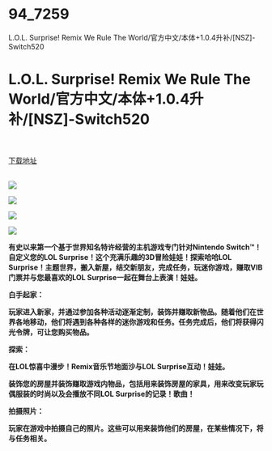 # 94_7259
L.O.L. Surprise! Remix We Rule The World/官方中文/本体+1.0.4升补/[NSZ]-Switch520
# L.O.L. Surprise! Remix We Rule The World/官方中文/本体+1.0.4升补/[NSZ]-Switch520
 <br/></br>
[下载地址](https://www.switch520.cc/article/7259 "下载地址")
<br/></br>

<p><span><strong><img src="https://www.switch520.cc/muke_img/upload_art_editor_20201109-1_a6cdb41bb6db990f36afe0c09ee2adf5.jpg"></strong></span></p>
<p><span><strong><img src="https://www.switch520.cc/muke_img/upload_art_editor_20201109-1_52d3f925d6701dd19a575c0dade6f204.jpg"></strong></span></p>
<p><span><strong><img src="https://www.switch520.cc/muke_img/upload_art_editor_20201109-1_310b69c98b65840c7e30df7faf885ad7.jpg"></strong></span></p>
<p><span><strong><img src="https://www.switch520.cc/muke_img/upload_art_editor_20201109-1_6c209dd8837bb4402d0e8f50d6ab273b.jpg"></strong></span></p>
<p></p>
<p><span><strong>有史以来第一个基于世界知名特许经营的主机游戏专门针对Nintendo Switch™！自定义您的LOL Surprise！这个充满乐趣的3D冒险娃娃！探索哈哈LOL Surprise！主题世界，搬入新屋，结交新朋友，完成任务，玩迷你游戏，赚取VIB门票并与您最喜欢的LOL Surprise一起在舞台上表演！娃娃。</strong></span></p>
<p><span><strong>白手起家：</strong></span></p>
<p><span><strong>玩家进入新家，并通过参加各种活动逐渐定制，装饰并赚取新物品。随着他们在世界各地移动，他们将遇到各种各样的迷你游戏和任务。任务完成后，他们将获得闪光令牌，可让您购买物品。</strong></span></p>
<p></p>
<p><span><strong>探索：</strong></span></p>
<p><span><strong>在LOL惊喜中漫步！Remix音乐节地面沙与LOL Surprise互动！娃娃。</strong></span></p>
<p></p>
<p><span><strong>装饰您的房屋并装饰赚取游戏内物品，包括用来装饰房屋的家具，用来改变玩家玩偶服装的时尚以及会播放不同LOL Surprise的记录！歌曲！</strong></span></p>
<p></p>
<p><span><strong>拍摄照片：</strong></span></p>
<p><span><strong>玩家在游戏中拍摄自己的照片。这些可以用来装饰他们的房屋，在某些情况下，将与任务相关。</strong></span></p>
<p></p>
